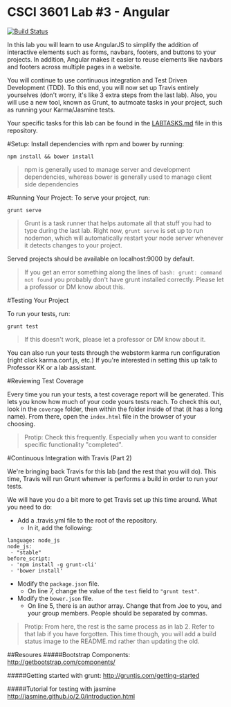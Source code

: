 # CSCI 3601 Lab #3 - Angular
[![Build Status](https://travis-ci.org/perfettiful/3601-S16-lab3_angular.svg?branch=master)](https://travis-ci.org/perfettiful/3601-S16-lab3_angular)


In this lab you will learn to use AngularJS to simplify the addition of interactive elements such as forms, navbars, footers, and buttons to your projects. In addition, Angular makes it easier to reuse elements like navbars and footers across multiple pages in a website.

You will continue to use continuous integration and Test Driven Development (TDD). To this end, you will now set up Travis entirely yourselves (don't worry, it's like 3 extra steps from the last lab). Also, you will use a new tool, known as Grunt, to autmoate tasks in your project, such as running your Karma/Jasmine tests.

Your specific tasks for this lab can be found in the [LABTASKS.md](LABTASKS.md) file in this repository.

#Setup:
Install dependencies with npm and bower by running:
```
npm install && bower install
```
> npm is generally used to manage server and development dependencies, whereas bower is generally used to manage client side dependencies

#Running Your Project:
To serve your project, run:
```
grunt serve
``` 
> Grunt is a task runner that helps automate all that stuff you had to type during the last lab. Right now, ``grunt serve`` is set up to run nodemon, which will automatically
restart your node server whenever it detects changes to your project.

Served projects should be available on localhost:9000 by default.

>If you get an error something along the lines of ``bash: grunt: command not found`` you probably don't have grunt installed correctly. Please let a professor or DM know about this. 

#Testing Your Project

To run your tests, run:
```
grunt test
```
> If this doesn't work, please let a professor or DM know about it.

You can also run your tests through the webstorm karma run configuration (right click karma.conf.js, etc.) If you're interested in setting this up talk to Professor KK or a lab assistant.

#Reviewing Test Coverage

Every time you run your tests, a test coverage report will be generated. This lets you know how much of your code yours tests reach. To check this out, look in the `coverage` folder, then within the folder inside of that (it has a long name). From there, open the `index.html` file in the browser of your choosing.

> Protip: Check this frequently. Especially when you want to consider specific functionality "completed".

#Continuous Integration with Travis (Part 2)

We're bringing back Travis for this lab (and the rest that you will do). This time, Travis will run Grunt whenver is performs a build in order to run your tests.

We will have you do a bit more to get Travis set up this time around.
What you need to do:
- Add a .travis.yml file to the root of the repository.
  - In it, add the following:
```
language: node_js
node_js:
 - "stable"
before_script:
 - 'npm install -g grunt-cli'
 - 'bower install'
```
- Modify the `package.json` file.
  - On line 7, change the value of the `test` field to `"grunt test"`.
- Modify the `bower.json` file.
  - On line 5, there is an author array. Change that from Joe to you, and your group members. People should be separated by commas.

> Protip: From here, the rest is the same process as in lab 2. Refer to that lab if you have forgotten. This time though, you will add a build status image to the README.md rather than updating the old.


##Resoures
#####Bootstrap Components:
http://getbootstrap.com/components/

#####Getting started with grunt:
http://gruntjs.com/getting-started

#####Tutorial for testing with jasmine
http://jasmine.github.io/2.0/introduction.html



